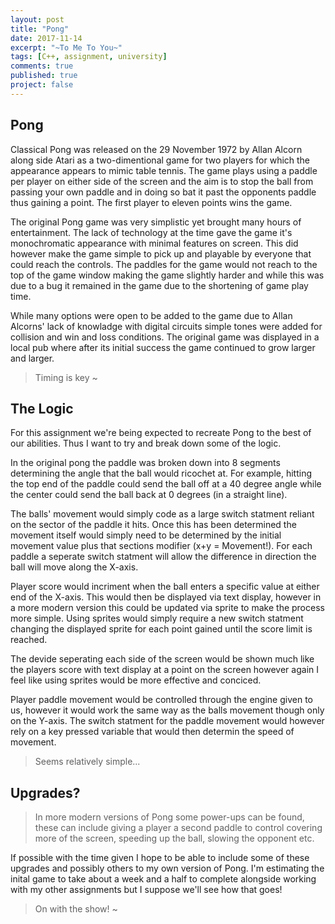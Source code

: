 ```yaml
---
layout: post
title: "Pong"
date: 2017-11-14
excerpt: "~To Me To You~"
tags: [C++, assignment, university]
comments: true
published: true
project: false
---
```


## Pong

Classical Pong was released on the 29 November 1972 by 	Allan Alcorn along side Atari as a two-dimentional game for two players for which the appearance appears to mimic table tennis. The game plays using a paddle
per player on either side of the screen and the aim is to stop the ball from passing your own paddle and in doing so bat it past the opponents paddle thus gaining a point. The first player to
eleven points wins the game.

The original Pong game was very simplistic yet brought many hours of entertainment. The lack of technology at the time gave the game it's monochromatic appearance with minimal features on screen.
This did however make the game simple to pick up and playable by everyone that could reach the controls. The paddles for the game would not reach to the top of the game window making the game
slightly harder and while this was due to a bug it remained in the game due to the shortening of game play time. 

While many options were open to be added to the game due to Allan Alcorns' lack of knowladge with digital circuits simple tones were added for collision and win and loss conditions.
The original game was displayed in a local pub where after its initial success the game continued to grow larger and larger.

> Timing is key ~

## The Logic

For this assignment we're being expected to recreate Pong to the best of our abilities. Thus I want to try and break down some of the logic.

In the original pong the paddle was broken down into 8 segments determining the angle that the ball would ricochet at. For example, hitting the top end of the paddle could send the ball off at a 40 degree angle
while the center could send the ball back at 0 degrees (in a straight line).
      
The balls' movement would simply code as a large switch statment reliant on the sector of the paddle it hits. Once this has been determined the movement itself would simply need to be determined by the initial movement value
plus that sections modifier (x+y = Movement!). For each paddle a seperate switch statment will allow the difference in direction the ball will move along the X-axis.

Player score would incriment when the ball enters a specific value at either end of the X-axis. This would then be displayed via text display, however in a more modern version this could be updated via sprite to make the process more
simple. Using sprites would simply require a new switch statment changing the displayed sprite for each point gained until the score limit is reached.

The devide seperating each side of the screen would be shown much like the players score with text display at a point on the screen however again I feel like using sprites would be more effective and conciced. 

Player paddle movement would be controlled through the engine given to us, however it would work the same way as the balls movement though only on the Y-axis. The switch statment for the paddle movement would however rely on a key pressed variable 
that would then determin the speed of movement.

> Seems relatively simple...


## Upgrades?

> In more modern versions of Pong some power-ups can be found, these can include giving a player a second paddle to control covering more of the screen, speeding up the ball, slowing the opponent etc.

If possible with the time given I hope to be able to include some of these upgrades and possibly others to my own version of Pong. 
I'm estimating the inital game to take about a week and a half to complete alongside working with my other assignments but I suppose we'll see how that goes!

> On with the show! ~
